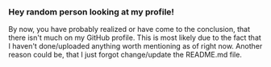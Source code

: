 ### Hey random person looking at my profile!
By now, you have probably realized or have come to the conclusion, that there isn't much on my GitHub profile. This is most likely due to the fact that I haven't done/uploaded anything worth mentioning as of right now. Another reason could be, that I just forgot change/update the README.md file.

<!--
**SnoxOnGitHub/SnoxOnGitHub** is a ✨ _special_ ✨ repository because its `README.md` (this file) appears on your GitHub profile.

Here are some ideas to get you started:

- 🔭 I’m currently working on ...
- 🌱 I’m currently learning ...
- 👯 I’m looking to collaborate on ...
- 🤔 I’m looking for help with ...
- 💬 Ask me about ...
- 📫 How to reach me: ...
- 😄 Pronouns: ...
- ⚡ Fun fact: ...
-->

